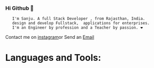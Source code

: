 ### Hi Github 👋
       I'm Sanju. A full Stack Developer , from Rajasthan, India.
       design and develop Fullstack,  applications for enterprises.
       I'm an Engineer by profession and a Teacher by passion. ❤️ 
  Contact me on [instagram](https://www.instagram.com/_mr_tdb/)or Send an [Email](mailto:"sanju2help@gmail.com")
  
  # Languages and Tools:

